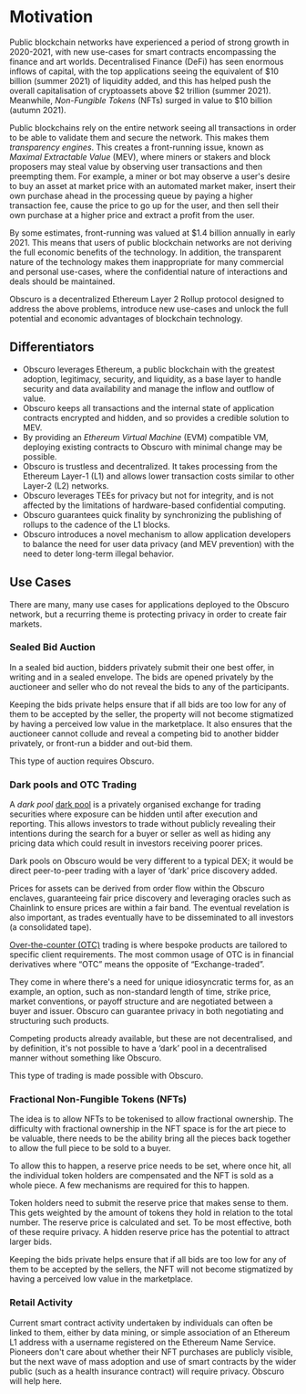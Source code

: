 # Motivation
Public blockchain networks have experienced a period of strong growth in 2020-2021, with new use-cases for smart contracts encompassing the finance and art worlds. Decentralised Finance (DeFi) has seen enormous inflows of capital, with the top applications seeing the equivalent of $10 billion (summer 2021) of liquidity added, and this has helped push the overall capitalisation of cryptoassets above $2 trillion (summer 2021). Meanwhile, _Non-Fungible Tokens_ (NFTs) surged in value to $10 billion (autumn 2021).

Public blockchains rely on the entire network seeing all transactions in order to be able to validate them and secure the network. This makes them _transparency engines_. This creates a front-running issue, known as _Maximal Extractable Value_ (MEV), where miners or stakers and block proposers may steal value by observing user transactions and then preempting them. For example, a miner or bot may observe a user's desire to buy an asset at market price with an automated market maker, insert their own purchase ahead in the processing queue by paying a higher transaction fee, cause the price to go up for the user, and then sell their own purchase at a higher price and extract a profit from the user.

By some estimates, front-running was valued at $1.4 billion annually in early 2021. This means that users of public blockchain networks are not deriving the full economic benefits of the technology. In addition, the transparent nature of the technology makes them inappropriate for many commercial and personal use-cases, where the confidential nature of interactions and deals should be maintained.

Obscuro is a decentralized Ethereum Layer 2 Rollup protocol designed to address the above problems, introduce new use-cases and unlock the full potential and economic advantages of blockchain technology.

## Differentiators
* Obscuro leverages Ethereum, a public blockchain with the greatest adoption,  legitimacy, security, and liquidity, as a base layer to handle security and data availability and manage the inflow and outflow of value.
* Obscuro keeps all transactions and the internal state of application contracts encrypted and hidden, and so provides a credible solution to MEV.
* By providing an _Ethereum Virtual Machine_ (EVM) compatible VM, deploying existing contracts to Obscuro with minimal change may be possible.
* Obscuro is trustless and decentralized. It takes processing from the Ethereum Layer-1 (L1) and allows lower transaction costs similar to other Layer-2 (L2) networks.
* Obscuro leverages TEEs for privacy but not for integrity, and is not affected by the limitations of hardware-based confidential computing.
* Obscuro guarantees quick finality by synchronizing the publishing of rollups to the cadence of the L1 blocks. 
* Obscuro introduces a novel mechanism to allow application developers to balance the need for user data privacy (and MEV prevention) with the need to deter long-term illegal behavior.

## Use Cases
There are many, many use cases for applications deployed to the Obscuro network, but a recurring theme is protecting privacy in order to create fair markets.

### Sealed Bid Auction
In a sealed bid auction, bidders privately submit their one best offer, in writing and in a sealed envelope. The bids are opened privately by the auctioneer and seller who do not reveal the bids to any of the participants.

Keeping the bids private helps ensure that if all bids are too low for any of them to be accepted by the seller, the property will not become stigmatized by having a perceived low value in the marketplace. It also ensures that the auctioneer cannot collude and reveal a competing bid to another bidder privately, or front-run a bidder and out-bid them.

This type of auction requires Obscuro.

### Dark pools and OTC Trading
A _dark pool_ [dark pool](https://www.investopedia.com/articles/markets/050614/introduction-dark-pools.asp) is a privately organised exchange for trading securities where exposure can be hidden until after execution and reporting. This allows investors to trade without publicly revealing their intentions during the search for a buyer or seller as well as hiding any pricing data which could result in investors receiving poorer prices.

Dark pools on Obscuro would be very different to a typical DEX; it would be direct peer-to-peer trading with a layer of ‘dark’ price discovery added.

Prices for assets can be derived from order flow within the Obscuro enclaves, guaranteeing fair price discovery and leveraging oracles such as Chainlink to ensure prices are within a fair band. The eventual revelation is also important, as trades eventually have to be disseminated to all investors (a consolidated tape).

[Over-the-counter (OTC)](https://www.investopedia.com/terms/o/otc.asp) trading is where bespoke products are tailored to specific client requirements. The most common usage of OTC is in financial derivatives where “OTC” means the opposite of “Exchange-traded”.

They come in where there's a need for unique idiosyncratic terms for, as an example, an option, such as non-standard length of time, strike price, market conventions, or payoff structure and are negotiated between a buyer and issuer. Obscuro can guarantee privacy in both negotiating and structuring such products.

Competing products already available, but these are not decentralised, and by definition, it's not possible to have a ‘dark’ pool in a decentralised manner without something like Obscuro.

This type of trading is made possible with Obscuro.

### Fractional Non-Fungible Tokens (NFTs)
The idea is to allow NFTs to be tokenised to allow fractional ownership. The difficulty with fractional ownership in the NFT space is for the art piece to be valuable, there needs to be the ability bring all the pieces back together to allow the full piece to be sold to a buyer.

To allow this to happen, a reserve price needs to be set, where once hit, all the individual token holders are compensated and the NFT is sold as a whole piece. A few mechanisms are required for this to happen.

Token holders need to submit the reserve price that makes sense to them. This gets weighted by the amount of tokens they hold in relation to the total number. The reserve price is calculated and set. To be most effective, both of these require privacy. A hidden reserve price has the potential to attract larger bids.

Keeping the bids private helps ensure that if all bids are too low for any of them to be accepted by the sellers, the NFT will not become stigmatized by having a perceived low value in the marketplace.

### Retail Activity
Current smart contract activity undertaken by individuals can often be linked to them, either by data mining, or simple association of an Ethereum L1 address with a username registered on the Ethereum Name Service. Pioneers don't care about whether their NFT purchases are publicly visible, but the next wave of mass adoption and use of smart contracts by the wider public (such as a health insurance contract) will require privacy. Obscuro will help here.
